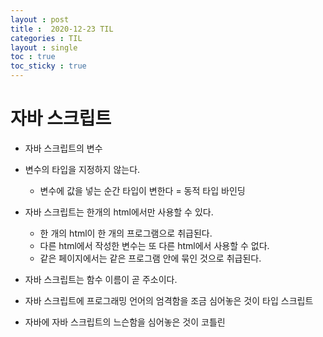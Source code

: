 ```yaml
---
layout : post
title :  2020-12-23 TIL
categories : TIL
layout : single
toc : true 
toc_sticky : true
---
```




# 자바 스크립트

- 자바 스크립트의 변수
- 변수의 타입을 지정하지 않는다.
  - 변수에 값을 넣는 순간 타입이 변한다 = 동적 타입 바인딩

- 자바 스크립트는 한개의 html에서만 사용할 수 있다.
  - 한 개의 html이 한 개의 프로그램으로 취급된다.
  - 다른 html에서 작성한 변수는 또 다른 html에서 사용할 수 없다.
  - 같은 페이지에서는 같은 프로그램 안에 묶인 것으로 취급된다.
- 자바 스크립트는 함수 이름이 곧 주소이다.
- 자바 스크립트에 프로그래밍 언어의 엄격함을 조금 심어놓은 것이 타입 스크립트
- 자바에 자바 스크립트의 느슨함을 심어놓은 것이 코틀린